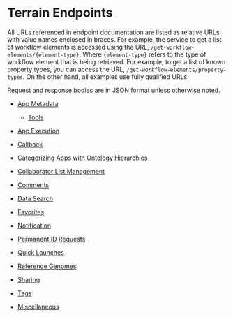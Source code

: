 # Terrain Endpoints

All URLs referenced in endpoint documentation are listed as relative URLs with value names enclosed in braces.
For example, the service to get a list of workflow elements is accessed using the URL, `/get-workflow-elements/{element-type}`.
Where `{element-type}` refers to the type of workflow element that is being retrieved.
For example, to get a list of known property types, you can access the URL, `/get-workflow-elements/property-types`.
On the other hand, all examples use fully qualified URLs.

Request and response bodies are in JSON format unless otherwise noted.

* [App Metadata](app-metadata.md)
    
    * [Tools](tools.md)

* [App Execution](app-execution.md)

* [Callback](callbacks.md)

* [Categorizing Apps with Ontology Hierarchies](app-ontologies.md)

* [Collaborator List Management](collaborators.md)

* [Comments](comments.md)

* [Data Search](filesystem/search.md)

* [Favorites](favorites.md)

* [Notification](notifications.md)

* [Permanent ID Requests](permanent-id-requests.md)

* [Quick Launches](quick-launches.md)

* [Reference Genomes](reference-genomes.md)

* [Sharing](sharing.md)

* [Tags](tags.md)

* [Miscellaneous](misc.md)
